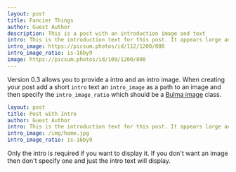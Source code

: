 ```yaml
---
layout: post
title: Fancier Things
author: Guest Author
description: This is a post with an introduction image and text
intro: This is the introduction text for this post. It appears large and bold at the top of the post!
intro_image: https://picsum.photos/id/112/1200/800
intro_image_ratio: is-16by9
image: https://picsum.photos/id/109/1200/800
---
```


Version 0.3 allows you to provide a intro and an intro image. When creating your post add a short `intro` text an `intro_image` as a path to an image and then specify the `intro_image_ratio` which should be a [Bulma image](https://bulma.io/documentation/elements/image/) class.

```yaml
layout: post
title: Post with Intro
author: Guest Author
intro: This is the introduction text for this post. It appears large and bold at the top of the post
intro_image: /img/home.jpg
intro_image_ratio: is-16by9
```

Only the intro is required if you want to display it. If you don't want an image then don't specify one and just the intro text will display.
